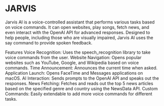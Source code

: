 # JARVIS
Jarvis AI is a voice-controlled assistant that performs various tasks based on voice commands. It can open websites, play songs, fetch news, and even interact with the OpenAI API for advanced responses. Designed to help people, including those who are visually impaired, Jarvis AI uses the say command to provide spoken feedback.

Features
Voice Recognition: Uses the speech_recognition library to take voice commands from the user.
Website Navigation: Opens popular websites such as YouTube, Google, and Wikipedia based on voice commands.
Time Announcement: Announces the current time when asked.
Application Launch: Opens FaceTime and Messages applications on macOS.
AI Interaction: Sends prompts to the OpenAI API and speaks out the responses.
News Fetching: Fetches and reads out the top 5 news articles based on the specified genre and country using the NewsData API.
Custom Commands: Easily extendable to add more voice commands for different tasks.
